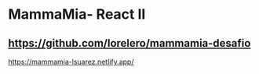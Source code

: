 # MammaMia- React II

## https://github.com/lorelero/mammamia-desafio
https://mammamia-lsuarez.netlify.app/

